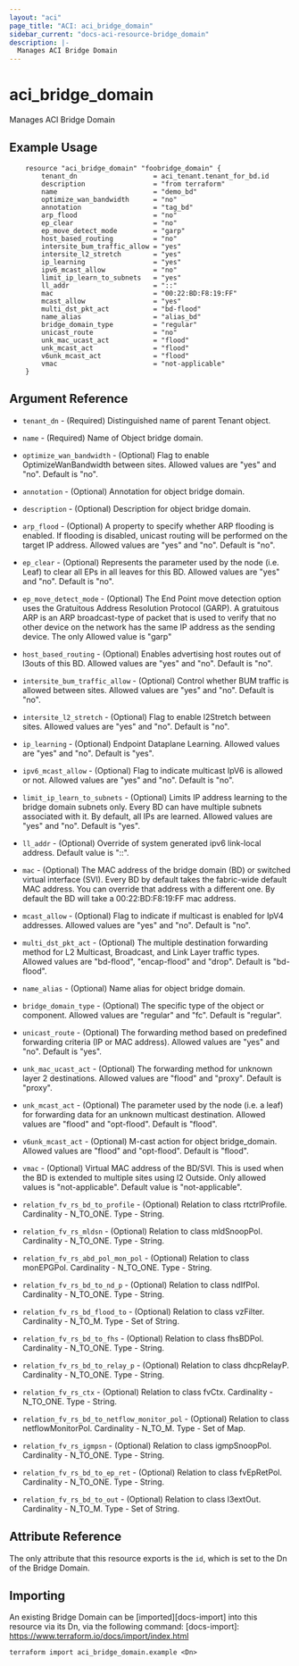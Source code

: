 ```yaml
---
layout: "aci"
page_title: "ACI: aci_bridge_domain"
sidebar_current: "docs-aci-resource-bridge_domain"
description: |-
  Manages ACI Bridge Domain
---
```


# aci_bridge_domain

Manages ACI Bridge Domain

## Example Usage

```hcl
	resource "aci_bridge_domain" "foobridge_domain" {
		tenant_dn                   = aci_tenant.tenant_for_bd.id
		description                 = "from terraform"
		name                        = "demo_bd"
		optimize_wan_bandwidth      = "no"
		annotation                  = "tag_bd"
		arp_flood                   = "no"
		ep_clear                    = "no"
		ep_move_detect_mode         = "garp"
		host_based_routing          = "no"
		intersite_bum_traffic_allow = "yes"
		intersite_l2_stretch        = "yes"
		ip_learning                 = "yes"
		ipv6_mcast_allow            = "no"
		limit_ip_learn_to_subnets   = "yes"
		ll_addr						= "::"
		mac                         = "00:22:BD:F8:19:FF"
		mcast_allow                 = "yes"
		multi_dst_pkt_act           = "bd-flood"
		name_alias                  = "alias_bd"
		bridge_domain_type          = "regular"
		unicast_route               = "no"
		unk_mac_ucast_act           = "flood"
		unk_mcast_act               = "flood"
		v6unk_mcast_act				= "flood"
		vmac                        = "not-applicable"
	}
```

## Argument Reference

- `tenant_dn` - (Required) Distinguished name of parent Tenant object.
- `name` - (Required) Name of Object bridge domain.
- `optimize_wan_bandwidth` - (Optional) Flag to enable OptimizeWanBandwidth between sites. Allowed values are "yes" and "no". Default is "no".
- `annotation` - (Optional) Annotation for object bridge domain.
- `description` - (Optional) Description for object bridge domain.
- `arp_flood` - (Optional) A property to specify whether ARP flooding is enabled. If flooding is disabled, unicast routing will be performed on the target IP address. Allowed values are "yes" and "no". Default is "no".
- `ep_clear` - (Optional) Represents the parameter used by the node (i.e. Leaf) to clear all EPs in all leaves for this BD. Allowed values are "yes" and "no". Default is "no".
- `ep_move_detect_mode` - (Optional) The End Point move detection option uses the Gratuitous Address Resolution Protocol (GARP). A gratuitous ARP is an ARP broadcast-type of packet that is used to verify that no other device on the network has the same IP address as the sending device. The only Allowed value is "garp"
- `host_based_routing` - (Optional) Enables advertising host routes out of l3outs of this BD. Allowed values are "yes" and "no". Default is "no".
- `intersite_bum_traffic_allow` - (Optional) Control whether BUM traffic is allowed between sites. Allowed values are "yes" and "no". Default is "no".
- `intersite_l2_stretch` - (Optional) Flag to enable l2Stretch between sites. Allowed values are "yes" and "no". Default is "no".
- `ip_learning` - (Optional) Endpoint Dataplane Learning. Allowed values are "yes" and "no". Default is "yes".
- `ipv6_mcast_allow` - (Optional) Flag to indicate multicast IpV6 is allowed or not. Allowed values are "yes" and "no". Default is "no".
- `limit_ip_learn_to_subnets` - (Optional) Limits IP address learning to the bridge domain subnets only. Every BD can have multiple subnets associated with it. By default, all IPs are learned. Allowed values are "yes" and "no". Default is "yes".
- `ll_addr` - (Optional) Override of system generated ipv6 link-local address. Default value is "::".
- `mac` - (Optional) The MAC address of the bridge domain (BD) or switched virtual interface (SVI). Every BD by default takes the fabric-wide default MAC address. You can override that address with a different one. By default the BD will take a 00:22:BD:F8:19:FF mac address.
- `mcast_allow` - (Optional) Flag to indicate if multicast is enabled for IpV4 addresses. Allowed values are "yes" and "no". Default is "no".
- `multi_dst_pkt_act` - (Optional) The multiple destination forwarding method for L2 Multicast, Broadcast, and Link Layer traffic types. Allowed values are "bd-flood", "encap-flood" and "drop". Default is "bd-flood".
- `name_alias` - (Optional) Name alias for object bridge domain.
- `bridge_domain_type` - (Optional) The specific type of the object or component. Allowed values are "regular" and "fc". Default is "regular".
- `unicast_route` - (Optional) The forwarding method based on predefined forwarding criteria (IP or MAC address). Allowed values are "yes" and "no". Default is "yes".
- `unk_mac_ucast_act` - (Optional) The forwarding method for unknown layer 2 destinations. Allowed values are "flood" and "proxy". Default is "proxy".
- `unk_mcast_act` - (Optional) The parameter used by the node (i.e. a leaf) for forwarding data for an unknown multicast destination. Allowed values are "flood" and "opt-flood". Default is "flood".
- `v6unk_mcast_act` - (Optional) M-cast action for object bridge_domain. Allowed values are "flood" and "opt-flood". Default is "flood".
- `vmac` - (Optional) Virtual MAC address of the BD/SVI. This is used when the BD is extended to multiple sites using l2 Outside. Only allowed values is "not-applicable". Default value is "not-applicable".

- `relation_fv_rs_bd_to_profile` - (Optional) Relation to class rtctrlProfile. Cardinality - N_TO_ONE. Type - String.
- `relation_fv_rs_mldsn` - (Optional) Relation to class mldSnoopPol. Cardinality - N_TO_ONE. Type - String.
- `relation_fv_rs_abd_pol_mon_pol` - (Optional) Relation to class monEPGPol. Cardinality - N_TO_ONE. Type - String.
- `relation_fv_rs_bd_to_nd_p` - (Optional) Relation to class ndIfPol. Cardinality - N_TO_ONE. Type - String.
- `relation_fv_rs_bd_flood_to` - (Optional) Relation to class vzFilter. Cardinality - N_TO_M. Type - Set of String.
- `relation_fv_rs_bd_to_fhs` - (Optional) Relation to class fhsBDPol. Cardinality - N_TO_ONE. Type - String.
- `relation_fv_rs_bd_to_relay_p` - (Optional) Relation to class dhcpRelayP. Cardinality - N_TO_ONE. Type - String.
- `relation_fv_rs_ctx` - (Optional) Relation to class fvCtx. Cardinality - N_TO_ONE. Type - String.
- `relation_fv_rs_bd_to_netflow_monitor_pol` - (Optional) Relation to class netflowMonitorPol. Cardinality - N_TO_M. Type - Set of Map.
- `relation_fv_rs_igmpsn` - (Optional) Relation to class igmpSnoopPol. Cardinality - N_TO_ONE. Type - String.
- `relation_fv_rs_bd_to_ep_ret` - (Optional) Relation to class fvEpRetPol. Cardinality - N_TO_ONE. Type - String.
- `relation_fv_rs_bd_to_out` - (Optional) Relation to class l3extOut. Cardinality - N_TO_M. Type - Set of String.

## Attribute Reference

The only attribute that this resource exports is the `id`, which is set to the
Dn of the Bridge Domain.

## Importing

An existing Bridge Domain can be [imported][docs-import] into this resource via its Dn, via the following command:
[docs-import]: https://www.terraform.io/docs/import/index.html

```
terraform import aci_bridge_domain.example <Dn>
```

